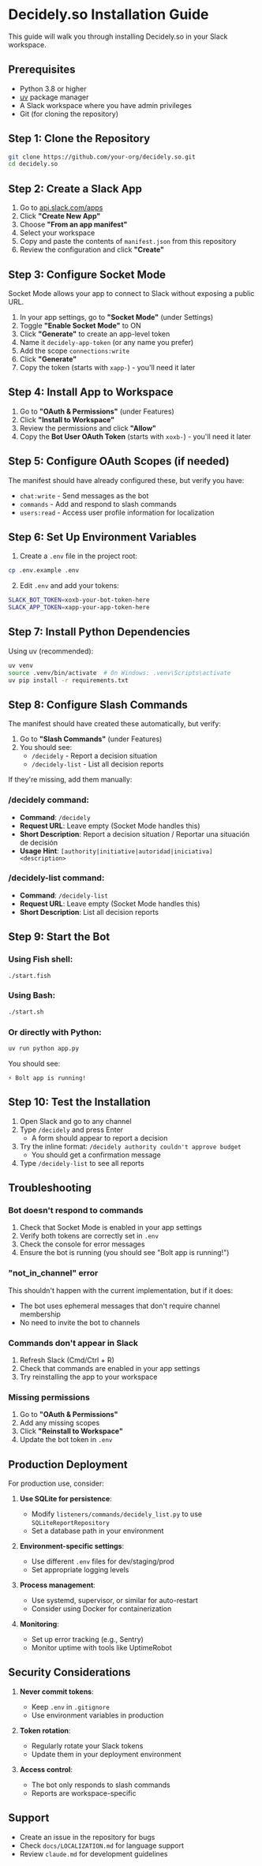 # Decidely.so Installation Guide

This guide will walk you through installing Decidely.so in your Slack workspace.

## Prerequisites

- Python 3.8 or higher
- [uv](https://docs.astral.sh/uv/) package manager
- A Slack workspace where you have admin privileges
- Git (for cloning the repository)

## Step 1: Clone the Repository

```bash
git clone https://github.com/your-org/decidely.so.git
cd decidely.so
```

## Step 2: Create a Slack App

1. Go to [api.slack.com/apps](https://api.slack.com/apps)
2. Click **"Create New App"**
3. Choose **"From an app manifest"**
4. Select your workspace
5. Copy and paste the contents of `manifest.json` from this repository
6. Review the configuration and click **"Create"**

## Step 3: Configure Socket Mode

Socket Mode allows your app to connect to Slack without exposing a public URL.

1. In your app settings, go to **"Socket Mode"** (under Settings)
2. Toggle **"Enable Socket Mode"** to ON
3. Click **"Generate"** to create an app-level token
4. Name it `decidely-app-token` (or any name you prefer)
5. Add the scope `connections:write`
6. Click **"Generate"**
7. Copy the token (starts with `xapp-`) - you'll need it later

## Step 4: Install App to Workspace

1. Go to **"OAuth & Permissions"** (under Features)
2. Click **"Install to Workspace"**
3. Review the permissions and click **"Allow"**
4. Copy the **Bot User OAuth Token** (starts with `xoxb-`) - you'll need it later

## Step 5: Configure OAuth Scopes (if needed)

The manifest should have already configured these, but verify you have:

- `chat:write` - Send messages as the bot
- `commands` - Add and respond to slash commands
- `users:read` - Access user profile information for localization

## Step 6: Set Up Environment Variables

1. Create a `.env` file in the project root:

```bash
cp .env.example .env
```

2. Edit `.env` and add your tokens:

```bash
SLACK_BOT_TOKEN=xoxb-your-bot-token-here
SLACK_APP_TOKEN=xapp-your-app-token-here
```

## Step 7: Install Python Dependencies

Using uv (recommended):

```bash
uv venv
source .venv/bin/activate  # On Windows: .venv\Scripts\activate
uv pip install -r requirements.txt
```

## Step 8: Configure Slash Commands

The manifest should have created these automatically, but verify:

1. Go to **"Slash Commands"** (under Features)
2. You should see:
   - `/decidely` - Report a decision situation
   - `/decidely-list` - List all decision reports

If they're missing, add them manually:

### /decidely command:
- **Command**: `/decidely`
- **Request URL**: Leave empty (Socket Mode handles this)
- **Short Description**: Report a decision situation / Reportar una situación de decisión
- **Usage Hint**: `[authority|initiative|autoridad|iniciativa] <description>`

### /decidely-list command:
- **Command**: `/decidely-list`
- **Request URL**: Leave empty (Socket Mode handles this)
- **Short Description**: List all decision reports

## Step 9: Start the Bot

### Using Fish shell:
```fish
./start.fish
```

### Using Bash:
```bash
./start.sh
```

### Or directly with Python:
```bash
uv run python app.py
```

You should see:
```
⚡️ Bolt app is running!
```

## Step 10: Test the Installation

1. Open Slack and go to any channel
2. Type `/decidely` and press Enter
   - A form should appear to report a decision
3. Try the inline format: `/decidely authority couldn't approve budget`
   - You should get a confirmation message
4. Type `/decidely-list` to see all reports

## Troubleshooting

### Bot doesn't respond to commands

1. Check that Socket Mode is enabled in your app settings
2. Verify both tokens are correctly set in `.env`
3. Check the console for error messages
4. Ensure the bot is running (you should see "Bolt app is running!")

### "not_in_channel" error

This shouldn't happen with the current implementation, but if it does:
- The bot uses ephemeral messages that don't require channel membership
- No need to invite the bot to channels

### Commands don't appear in Slack

1. Refresh Slack (Cmd/Ctrl + R)
2. Check that commands are enabled in your app settings
3. Try reinstalling the app to your workspace

### Missing permissions

1. Go to **"OAuth & Permissions"**
2. Add any missing scopes
3. Click **"Reinstall to Workspace"**
4. Update the bot token in `.env`

## Production Deployment

For production use, consider:

1. **Use SQLite for persistence**: 
   - Modify `listeners/commands/decidely_list.py` to use `SQLiteReportRepository`
   - Set a database path in your environment

2. **Environment-specific settings**:
   - Use different `.env` files for dev/staging/prod
   - Set appropriate logging levels

3. **Process management**:
   - Use systemd, supervisor, or similar for auto-restart
   - Consider using Docker for containerization

4. **Monitoring**:
   - Set up error tracking (e.g., Sentry)
   - Monitor uptime with tools like UptimeRobot

## Security Considerations

1. **Never commit tokens**: 
   - Keep `.env` in `.gitignore`
   - Use environment variables in production

2. **Token rotation**:
   - Regularly rotate your Slack tokens
   - Update them in your deployment environment

3. **Access control**:
   - The bot only responds to slash commands
   - Reports are workspace-specific

## Support

- Create an issue in the repository for bugs
- Check `docs/LOCALIZATION.md` for language support
- Review `claude.md` for development guidelines
